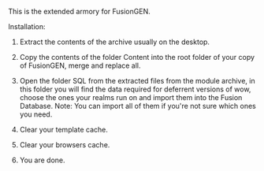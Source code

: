 This is the extended armory for FusionGEN.

Installation:
 1. Extract the contents of the archive usually on the desktop.

 2. Copy the contents of the folder Content into the root folder of your copy of FusionGEN, merge and replace all.
 
 3. Open the folder SQL from the extracted files from the module archive,
    in this folder you will find the data required for deferrent versions of wow, 
    choose the ones your realms run on and import them into the Fusion Database.
    Note: You can import all of them if you're not sure which ones you need.

 4. Clear your template cache.
 
 5. Clear your browsers cache.

 6. You are done.
